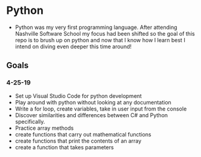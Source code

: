 # Python
- Python was my very first programming language. After attending Nashville Software School my focus had been shifted so the goal of this repo is to brush up on python and now that I know how I learn best I intend on diving even deeper this time around!

## Goals 
### 4-25-19
 - Set up Visual Studio Code for python development
 - Play around with python without looking at any documentation 
 - Write a for loop, create variables, take in user input from the console 
 - Discover similarities and differences between C# and Python specifically.
 - Practice array methods
 - create functions that carry out mathematical functions 
 - create functions that print the contents of an array
 - create a function that takes parameters